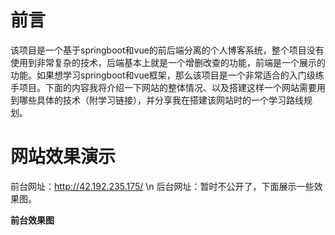 # 前言
该项目是一个基于springboot和vue的前后端分离的个人博客系统，整个项目没有使用到非常复杂的技术，后端基本上就是一个增删改查的功能，前端是一个展示的功能。如果想学习springboot和vue框架，那么该项目是一个非常适合的入门级练手项目。下面的内容我将介绍一下网站的整体情况、以及搭建这样一个网站需要用到哪些具体的技术（附学习链接），并分享我在搭建该网站时的一个学习路线规划。

# 网站效果演示
前台网址：http://42.192.235.175/ \n
后台网址：暂时不公开了，下面展示一些效果图。

**前台效果图**

